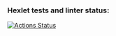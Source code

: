 ### Hexlet tests and linter status:
[![Actions Status](https://github.com/alex-shef/python-project-lvl1/workflows/hexlet-check/badge.svg)](https://github.com/alex-shef/python-project-lvl1/actions)